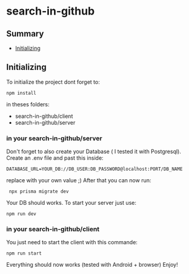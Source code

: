 # search-in-github

## Summary
- [Initializing](#initializing)

## <a name='initializing'> Initializing
  To initialize the project dont forget to:
  
  ```
  npm install
  ```
  in theses folders:
  - search-in-github/client 
  - search-in-github/server
  
  ### in your search-in-github/server 
  
  Don't forget to also create your Database ( I tested it with Postgresql). Create an .env file and past this inside:
  ```
  DATABASE_URL=YOUR_DB://DB_USER:DB_PASSWORD@localhost:PORT/DB_NAME
  ```
  replace with your own value ;)
  After that you can now run:
  ```
   npx prisma migrate dev
  ```
  Your DB should works.
  To start your server just use:
  ```
  npm run dev
  ```
  
  ### in your search-in-github/client 
  You just need to start the client with this commande:
  ```
  npm run start
  ```
  Everything should now works (tested with Android + browser) 
  Enjoy!
